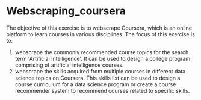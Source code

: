 # Webscraping_coursera

The objective of this exercise is to webscrape Coursera, which is an online platform to learn courses in various disciplines. The focus of this exercise is to:

1. webscrape the commonly recommended course topics for the search term 'Artificial Intelligence'. It can be used to design a college program comprising of artificial intelligence courses.
2. webscrape the skills acquired from multiple courses in different data science topics on Coursera. This skills list can be used to design a course curriculum for a data science program or create a course recommender system to recommend courses related to specific skills.
